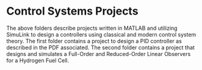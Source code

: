 # Control Systems Projects

The above folders describe projects written in MATLAB and utilizing SimuLink to design a controllers using classical and modern control system theory.
The first folder contains a project to design a PID controller as described in the PDF associated.
The second folder contains a project that designs and simulates a Full-Order and Reduced-Order Linear Observers for a Hydrogen Fuel Cell.
